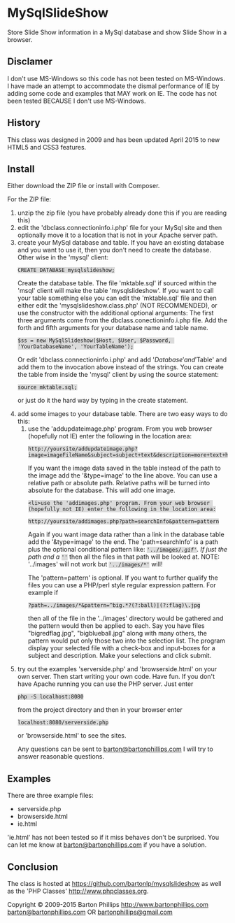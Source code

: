 <style> code {background-color: #DBDBDB;}</style>
# MySqlSlideShow

Store Slide Show information in a MySql database and show Slide Show in a browser.

## Disclamer

I don't use MS-Windows so this code has not been tested on MS-Windows. I have made an attempt to accommodate the dismal performance of IE by adding some code and examples that MAY work on IE. The code has not been tested BECAUSE I don't use MS-Windows.

## History

This class was designed in 2009 and has been updated April 2015 to new HTML5 and CSS3 features.

## Install

Either download the ZIP file or install with Composer.

For the ZIP file:

<ol style="list-style-type: decimal">
<li>unzip the zip file (you have probably already done this if you are reading this)</li>
<li>edit the 'dbclass.connectioninfo.i.php' file for your MySql site and then optionally move it to a location that is not in your Apache server path.</li>
<li>create your MySql database and table. If you have an existing database and you want to use it, then you don't need to create the database. Other wise in the 'mysql' client: 

<pre><code>CREATE DATABASE mysqlslideshow;</code></pre>

Create the database table. The file 'mktable.sql' if sourced within the 'msql' client will make the table 'mysqlslideshow'. If you want to call your table something else you can edit the 'mktable.sql' file and then either edit the 'mysqlslideshow.class.php' (NOT RECOMMENDED), or use the constructor with the additional optional arguments: The first three arguments come from the dbclass.conectioninfo.i.php file. Add the forth and fifth arguments for your database name and table name.  

<pre><code>$ss = new MySqlSlideshow($Host, $User, $Password, 'YourDatabaseName', 'YourTableName');</code></pre>

Or edit 'dbclass.connectioninfo.i.php' and add '$Database' and '$Table' and add them to the invocation above instead of the strings. You can create the table from inside the 'mysql' client by using the source statement:

<pre><code>source mktable.sql;</code></pre>

or just do it the hard way by typing in the create statement.</li>
<li>add some images to your database table. There are two easy ways to do this: 
<ol style="list-style-type: alpha">
    <li>use the 'addupdateimage.php' program. From you web browser (hopefully not IE) enter the following in the location area:

<pre><code>http://yoursite/addupdateimage.php?image=imageFileName&subject=subject+text&description=more+text+here</code></pre>

If you want the image data saved in the table instead of the path to the image add the '&type=image' to the line above. You can use a relative path or absolute path. Relative paths will be turned into absolute for the database. This will add one image.</li>
    
    <li>use the 'addimages.php' program. From your web browser (hopefully not IE) enter the following in the location area:

<pre><code>http://yoursite/addimages.php?path=searchInfo&pattern=pattern</code></pre>

Again if you want image data rather than a link in the database table add the '&type=image' to the end.
The 'path=searchInfo' is a path plus the optional conditional pattern like: <code>'../images/*.gif'</code>. If just the path and a <code>'*'</code> then all the files in that path will be looked at. NOTE: '../images' will not work but <code>'../images/*'</code> will!

The 'pattern=pattern' is optional. If you want to further qualify the files you can use a PHP/perl style regular expression pattern. For example if 

<pre><code>?path=../images/*&pattern=^big.*?(?:ball)|(?:flag)\.jpg</code></pre>

then all of the file in the '../images' directory would be gathered and the pattern would then be applied to each. Say you have files "bigredflag.jpg", "bigblueball.jpg" along with many others, the pattern would put only those two into the selection list.  The program display your selected file with a check-box and input-boxes for a subject and description. Make your selections and click submit.</li>
</ol>

<li>try out the examples 'serverside.php' and 'browserside.html' on your own server. Then start writing your own code.  Have fun. If you don't have Apache running you can use the PHP server. Just enter 

<pre><code>php -S localhost:8080</code></pre>

from the project directory and then in your browser enter 

<pre><code>localhost:8080/serverside.php</code></pre>

or 'browserside.html' to see the sites.

Any questions can be sent to barton@bartonphillips.com I will try to answer reasonable questions.</li>
</ol>

## Examples

There are three example files:

* serverside.php
* browserside.html
* ie.html

'ie.html' has not been tested so if it miss behaves don't be surprised. You can let me know at <a href='mailto://barton@bartonphillips.com'>barton@bartonphillips.com</a> if you have a solution. 

## Conclusion

The class is hosted at https://github.com/bartonlp/mysqlslideshow as well as the 'PHP Classes' http://www.phpclasses.org.

Copyright &copy; 2009-2015 Barton Phillips
http://www.bartonphillips.com
<a href="mailto://barton@bartonphillips.com">barton@bartonphillips.com</a>
OR
<a href="mailto://bartonphillips@gmail.com">bartonphillips@gmail.com</a>
